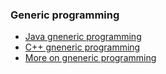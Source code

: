 ### Generic programming
- [Java gneneric programming](http://albertoferrari.github.io/generics/java_generic_programming.pdf)
- [C++ gneneric programming](http://albertoferrari.github.io/generics/cpp_generic_programming.pdf)
- [More on gneneric programming](http://albertoferrari.github.io/generics/more_generic_programming.pdf)
